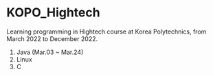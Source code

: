 # KOPO_Hightech
Learning programming in Hightech course at Korea Polytechnics, from March 2022 to December 2022.
1. Java (Mar.03 ~ Mar.24)
2. Linux
3. C

